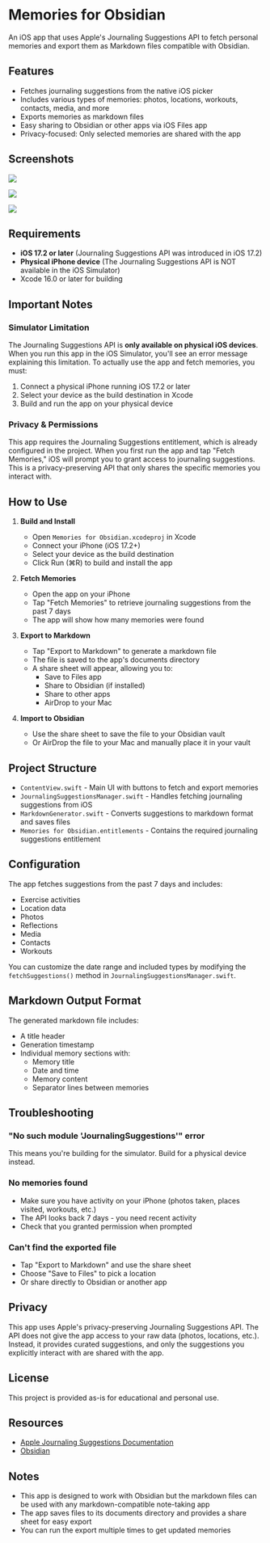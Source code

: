 # Memories for Obsidian

An iOS app that uses Apple's Journaling Suggestions API to fetch personal memories and export them as Markdown files compatible with Obsidian.

## Features

- Fetches journaling suggestions from the native iOS picker
- Includes various types of memories: photos, locations, workouts, contacts, media, and more
- Exports memories as markdown files
- Easy sharing to Obsidian or other apps via iOS Files app
- Privacy-focused: Only selected memories are shared with the app

## Screenshots
![](https://github.com/craigeley/obsidian-ios-memories-companion/blob/main/screenshots/shot_01.png)

![](https://github.com/craigeley/obsidian-ios-memories-companion/blob/main/screenshots/shot_02.png)

![](https://github.com/craigeley/obsidian-ios-memories-companion/blob/main/screenshots/shot_03.png)

## Requirements

- **iOS 17.2 or later** (Journaling Suggestions API was introduced in iOS 17.2)
- **Physical iPhone device** (The Journaling Suggestions API is NOT available in the iOS Simulator)
- Xcode 16.0 or later for building

## Important Notes

### Simulator Limitation

The Journaling Suggestions API is **only available on physical iOS devices**. When you run this app in the iOS Simulator, you'll see an error message explaining this limitation. To actually use the app and fetch memories, you must:

1. Connect a physical iPhone running iOS 17.2 or later
2. Select your device as the build destination in Xcode
3. Build and run the app on your physical device

### Privacy & Permissions

This app requires the Journaling Suggestions entitlement, which is already configured in the project. When you first run the app and tap "Fetch Memories," iOS will prompt you to grant access to journaling suggestions. This is a privacy-preserving API that only shares the specific memories you interact with.

## How to Use

1. **Build and Install**
   - Open `Memories for Obsidian.xcodeproj` in Xcode
   - Connect your iPhone (iOS 17.2+)
   - Select your device as the build destination
   - Click Run (⌘R) to build and install the app

2. **Fetch Memories**
   - Open the app on your iPhone
   - Tap "Fetch Memories" to retrieve journaling suggestions from the past 7 days
   - The app will show how many memories were found

3. **Export to Markdown**
   - Tap "Export to Markdown" to generate a markdown file
   - The file is saved to the app's documents directory
   - A share sheet will appear, allowing you to:
     - Save to Files app
     - Share to Obsidian (if installed)
     - Share to other apps
     - AirDrop to your Mac

4. **Import to Obsidian**
   - Use the share sheet to save the file to your Obsidian vault
   - Or AirDrop the file to your Mac and manually place it in your vault

## Project Structure

- `ContentView.swift` - Main UI with buttons to fetch and export memories
- `JournalingSuggestionsManager.swift` - Handles fetching journaling suggestions from iOS
- `MarkdownGenerator.swift` - Converts suggestions to markdown format and saves files
- `Memories for Obsidian.entitlements` - Contains the required journaling suggestions entitlement

## Configuration

The app fetches suggestions from the past 7 days and includes:
- Exercise activities
- Location data
- Photos
- Reflections
- Media
- Contacts
- Workouts

You can customize the date range and included types by modifying the `fetchSuggestions()` method in `JournalingSuggestionsManager.swift`.

## Markdown Output Format

The generated markdown file includes:
- A title header
- Generation timestamp
- Individual memory sections with:
  - Memory title
  - Date and time
  - Memory content
  - Separator lines between memories

## Troubleshooting

### "No such module 'JournalingSuggestions'" error
This means you're building for the simulator. Build for a physical device instead.

### No memories found
- Make sure you have activity on your iPhone (photos taken, places visited, workouts, etc.)
- The API looks back 7 days - you need recent activity
- Check that you granted permission when prompted

### Can't find the exported file
- Tap "Export to Markdown" and use the share sheet
- Choose "Save to Files" to pick a location
- Or share directly to Obsidian or another app

## Privacy

This app uses Apple's privacy-preserving Journaling Suggestions API. The API does not give the app access to your raw data (photos, locations, etc.). Instead, it provides curated suggestions, and only the suggestions you explicitly interact with are shared with the app.

## License

This project is provided as-is for educational and personal use.

## Resources

- [Apple Journaling Suggestions Documentation](https://developer.apple.com/documentation/journalingsuggestions)
- [Obsidian](https://obsidian.md)

## Notes

- This app is designed to work with Obsidian but the markdown files can be used with any markdown-compatible note-taking app
- The app saves files to its documents directory and provides a share sheet for easy export
- You can run the export multiple times to get updated memories

